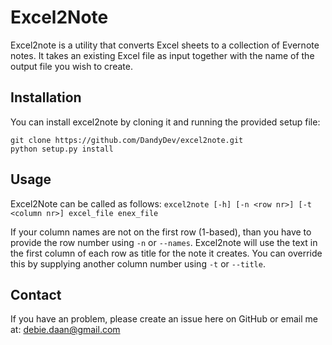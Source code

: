 # Excel2Note

Excel2note is a utility that converts Excel sheets to a collection of Evernote notes. It takes an existing Excel file as
input together with the name of the output file you wish to create.

## Installation

You can install excel2note by cloning it and running the provided setup file:

```
git clone https://github.com/DandyDev/excel2note.git
python setup.py install
```

## Usage

Excel2Note can be called as follows: `excel2note [-h] [-n <row nr>] [-t <column nr>] excel_file enex_file`

If your column names are not on the first row (1-based), than you have to provide the row number using `-n` or `--names`.
Excel2note will use the text in the first column of each row as title for the note it creates. You can override this
by supplying another column number using `-t` or `--title`.

## Contact

If you have an problem, please create an issue here on GitHub or email me at: [debie.daan@gmail.com](mailto:debie.daan@gmail.com)